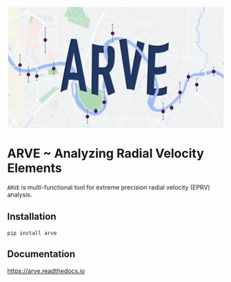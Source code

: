 <p align="center">
    <img width="500" src="https://github.com/almoulla/arve/blob/main/arve/_logo/logo.png?raw=true"/>
</p>

# ARVE ~ Analyzing Radial Velocity Elements

`ARVE` is multi-functional tool for extreme precision radial velocity (EPRV) analysis.

## Installation

```
pip install arve
```

## Documentation

<https://arve.readthedocs.io>